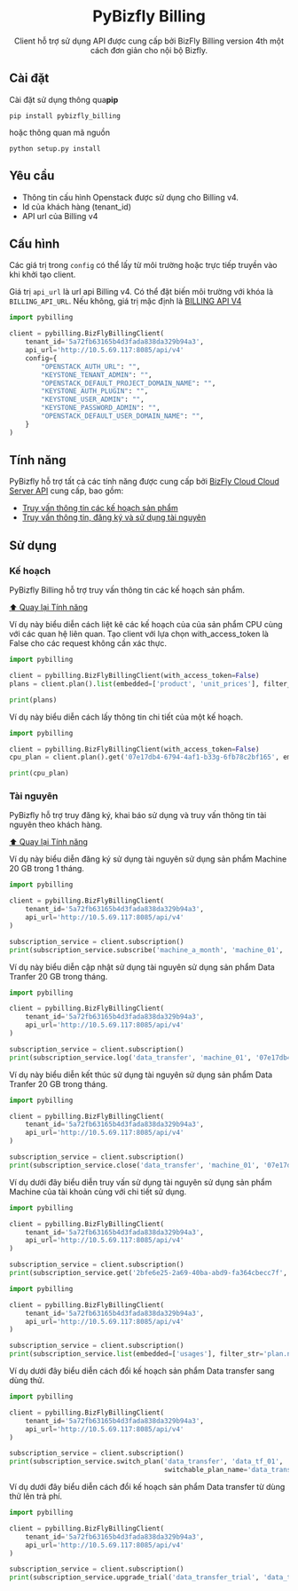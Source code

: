 <h1 align="center">PyBizfly Billing</h1>
<p align="center">Client hỗ trợ sử dụng API được cung cấp bởi BizFly Billing version 4th một cách đơn giản cho nội bộ Bizfly.</p>

## Cài đặt

Cài đặt sử dụng thông qua**pip**

    pip install pybizfly_billing

hoặc thông quan mã nguồn

    python setup.py install 

## Yêu cầu

- Thông tin cấu hình Openstack được sử dụng cho Billing v4.
- Id của khách hàng (tenant_id)
- API url của Billing v4

## Cấu hình
Các giá trị trong `config` có thể lấy từ môi trường hoặc trực tiếp truyền vào khi khởi tạo client.

Giá trị `api_url` là url api Billing v4. Có thể đặt biến môi trường với khóa là `BILLING_API_URL`. Nếu không, giá trị mặc định là [BILLING API V4](https://billing.bizflycloud.vn/api/v4/)

```python  
import pybilling

client = pybilling.BizFlyBillingClient(
    tenant_id='5a72fb63165b4d3fada838da329b94a3',
    api_url='http://10.5.69.117:8085/api/v4'
    config={
        "OPENSTACK_AUTH_URL": "",
        "KEYSTONE_TENANT_ADMIN": "",
        "OPENSTACK_DEFAULT_PROJECT_DOMAIN_NAME": "",
        "KEYSTONE_AUTH_PLUGIN": "",
        "KEYSTONE_USER_ADMIN": "",
        "KEYSTONE_PASSWORD_ADMIN": "",
        "OPENSTACK_DEFAULT_USER_DOMAIN_NAME": "",
    }
)
```

<h2 id="tính-năng">Tính năng</h2>

PyBizfly hỗ trợ tất cả các tính năng được cung cấp
bởi [BizFly Cloud Cloud Server API](https://support.bizflycloud.vn/api/cloudserver/) cung cấp, bao gồm:

- [Truy vấn thông tin các kế hoạch sản phẩm](#plan)
- [Truy vấn thông tin, đăng ký và sử dụng tài nguyên](#subscription)

## Sử dụng

<h3 id="plan">Kế hoạch</h3>
PyBizfly Billing hỗ trợ truy vấn thông tin các kế hoạch sản phẩm.

[⬆ Quay lại Tính năng](#tính-năng)

Ví dụ này biểu diễn cách liệt kê các kế hoạch của của sản phẩm CPU cùng với các quan hệ liên quan.
Tạo client với lựa chọn with_access_token là False cho các request không cần xác thực.
```python
import pybilling

client = pybilling.BizFlyBillingClient(with_access_token=False)
plans = client.plan().list(embedded=['product', 'unit_prices'], filter_str='product.name=@CPU')

print(plans)
```

Ví dụ này biểu diễn cách lấy thông tin chi tiết của một kế hoạch.

```python
import pybilling

client = pybilling.BizFlyBillingClient(with_access_token=False)
cpu_plan = client.plan().get('07e17db4-6794-4af1-b33g-6fb78c2bf165', embedded=['product', 'unit_prices'])

print(cpu_plan)
```

<h3 id="subscription">Tài nguyên</h3>
PyBizfly hỗ trợ truy đăng ký, khai báo sử dụng và truy vấn thông tin tài nguyên theo khách hàng.

[⬆ Quay lại Tính năng](#tính-năng)

Ví dụ này biểu diễn đăng ký sử dụng tài nguyên sử dụng sản phẩm Machine 20 GB trong 1 tháng.

```python
import pybilling

client = pybilling.BizFlyBillingClient(
    tenant_id='5a72fb63165b4d3fada838da329b94a3',
    api_url='http://10.5.69.117:8085/api/v4'
)

subscription_service = client.subscription()
print(subscription_service.subscribe('machine_a_month', 'machine_01', '07e17db4-6794-4af1-b33g-6fb78c2bf165'))
```   

Ví dụ này biểu diễn cập nhật sử dụng tài nguyên sử dụng sản phẩm Data Tranfer 20 GB trong tháng.

```python
import pybilling

client = pybilling.BizFlyBillingClient(
    tenant_id='5a72fb63165b4d3fada838da329b94a3',
    api_url='http://10.5.69.117:8085/api/v4'
)

subscription_service = client.subscription()
print(subscription_service.log('data_transfer', 'machine_01', '07e17db4-6794-4af1-b33g-6fb78c2bf165', 100))
```   

Ví dụ này biểu diễn kết thúc sử dụng tài nguyên sử dụng sản phẩm Data Tranfer 20 GB trong tháng.
```python
import pybilling

client = pybilling.BizFlyBillingClient(
    tenant_id='5a72fb63165b4d3fada838da329b94a3',
    api_url='http://10.5.69.117:8085/api/v4'
)

subscription_service = client.subscription()
print(subscription_service.close('data_transfer', 'machine_01', '07e17db4-6794-4af1-b33g-6fb78c2bf165'))
```  

Ví dụ dưới đây biểu diễn truy vấn sử dụng tài nguyên sử dụng sản phẩm Machine của tài khoản cùng với chi tiết sử dụng.
```python
import pybilling

client = pybilling.BizFlyBillingClient(
    tenant_id='5a72fb63165b4d3fada838da329b94a3',
    api_url='http://10.5.69.117:8085/api/v4'
)

subscription_service = client.subscription()
print(subscription_service.get('2bfe6e25-2a69-40ba-abd9-fa364cbecc7f', embedded=['usages']))
```   

```python
import pybilling

client = pybilling.BizFlyBillingClient(
    tenant_id='5a72fb63165b4d3fada838da329b94a3',
    api_url='http://10.5.69.117:8085/api/v4'
)

subscription_service = client.subscription()
print(subscription_service.list(embedded=['usages'], filter_str='plan.name==machine_a_month'))
```


Ví dụ dưới đây biểu diễn cách đổi kế hoạch sản phẩm Data transfer sang dùng thử.
```python
import pybilling

client = pybilling.BizFlyBillingClient(
    tenant_id='5a72fb63165b4d3fada838da329b94a3',
    api_url='http://10.5.69.117:8085/api/v4'
)

subscription_service = client.subscription()
print(subscription_service.switch_plan('data_transfer', 'data_tf_01', '2bfe6e25-2a69-40ba-abd9-fa364cbecc7f',
                                       switchable_plan_name='data_transfer_trial'))
``` 

Ví dụ dưới đây biểu diễn cách đổi kế hoạch sản phẩm Data transfer từ dùng thử lên trả phí. 
```python
import pybilling

client = pybilling.BizFlyBillingClient(
    tenant_id='5a72fb63165b4d3fada838da329b94a3',
    api_url='http://10.5.69.117:8085/api/v4'
)

subscription_service = client.subscription()
print(subscription_service.upgrade_trial('data_transfer_trial', 'data_tf_01', '2bfe6e25-2a69-40ba-abd9-fa364cbecc7f')
``` 